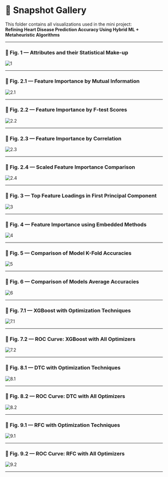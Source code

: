 # 📸 Snapshot Gallery

This folder contains all visualizations used in the mini project:  
**Refining Heart Disease Prediction Accuracy Using Hybrid ML + Metaheuristic Algorithms**

---

### 🔹 Fig. 1 — Attributes and their Statistical Make-up
![1](./1.png)

---

### 🔹 Fig. 2.1 — Feature Importance by Mutual Information
![2.1](./2.1.png)

---

### 🔹 Fig. 2.2 — Feature Importance by F-test Scores
![2.2](./2.2.png)

---

### 🔹 Fig. 2.3 — Feature Importance by Correlation
![2.3](./2.3.png)

---

### 🔹 Fig. 2.4 — Scaled Feature Importance Comparison
![2.4](./2.4.png)

---

### 🔹 Fig. 3 — Top Feature Loadings in First Principal Component
![3](./3.png)

---

### 🔹 Fig. 4 — Feature Importance using Embedded Methods
![4](./4.png)

---

### 🔹 Fig. 5 — Comparison of Model K-Fold Accuracies
![5](./5.6.png)

---

### 🔹 Fig. 6 — Comparison of Models Average Accuracies
![6](./6.png)

---

### 🔹 Fig. 7.1 — XGBoost with Optimization Techniques
![7.1](./7.1.png)

---

### 🔹 Fig. 7.2 — ROC Curve: XGBoost with All Optimizers
![7.2](./7.2.png)

---

### 🔹 Fig. 8.1 — DTC with Optimization Techniques
![8.1](./8.1.png)

---

### 🔹 Fig. 8.2 — ROC Curve: DTC with All Optimizers
![8.2](./8.2.png)

---

### 🔹 Fig. 9.1 — RFC with Optimization Techniques
![9.1](./9.1.png)

---

### 🔹 Fig. 9.2 — ROC Curve: RFC with All Optimizers
![9.2](./9.2.png)

---
